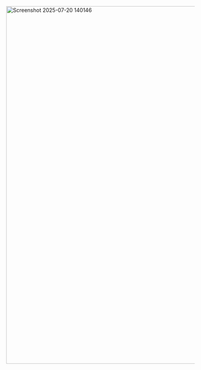 <img width="1910" height="954" alt="Screenshot 2025-07-20 140146" src="https://github.com/user-attachments/assets/14ba632d-e601-4cfd-9b73-7a0a447a7270" />
